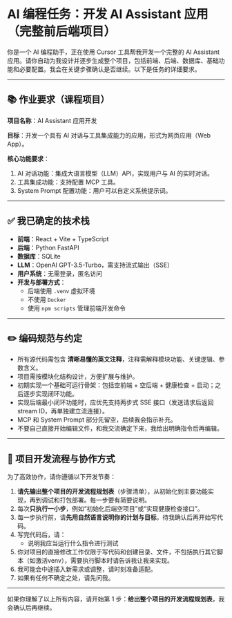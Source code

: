 # AI 编程任务：开发 AI Assistant 应用（完整前后端项目）

你是一个 AI 编程助手，正在使用 Cursor 工具帮我开发一个完整的 AI Assistant 应用。请你自动为我设计并逐步生成整个项目，包括前端、后端、数据库、基础功能和必要配置。我会在关键步骤确认是否继续。以下是任务的详细要求。

---

## 📚 作业要求（课程项目）

**项目名称**：AI Assistant 应用开发

**目标**：开发一个具有 AI 对话与工具集成能力的应用，形式为网页应用（Web App）。

**核心功能要求**：
1. AI 对话功能：集成大语言模型（LLM）API，实现用户与 AI 的实时对话。
2. 工具集成功能：支持配置 MCP 工具。
3. System Prompt 配置功能：用户可以自定义系统提示词。

---

## ✅ 我已确定的技术栈

- **前端**：React + Vite + TypeScript
- **后端**：Python FastAPI
- **数据库**：SQLite
- **LLM**：OpenAI GPT-3.5-Turbo，需支持流式输出（SSE）
- **用户系统**：无需登录，匿名访问
- **开发与部署方式**：
  - 后端使用 `.venv` 虚拟环境
  - 不使用 `Docker`
  - 使用 `npm scripts` 管理前端开发命令

---

## ✏️ 编码规范与约定

- 所有源代码需包含 **清晰易懂的英文注释**，注释需解释模块功能、关键逻辑、参数含义。
- 项目需按模块化结构设计，方便扩展与维护。
- 初期实现一个基础可运行骨架：包括空前端 + 空后端 + 健康检查 + 启动；之后逐步实现闭环功能。
- 实现后端最小闭环功能时，应优先支持两步式 SSE 接口（发送请求后返回 stream ID，再单独建立流连接）。
- MCP 和 System Prompt 部分先留空，后续我会指示补充。
- 不要自己直接开始编辑文件，和我交流确定下来，我给出明确指令后再编辑。

---

## 🔁 项目开发流程与协作方式

为了高效协作，请你遵循以下开发节奏：

1. **请先输出整个项目的开发流程规划表**（步骤清单），从初始化到主要功能实现，再到调试和打包部署。每一步要有简要说明。
2. 每次**只执行一小步**，例如“初始化后端空项目”或“实现健康检查接口”。
3. 每一步执行前，请**先用自然语言说明你的计划与目标**，待我确认后再开始写代码。
4. 写完代码后，请：
   - 说明我应当运行什么指令进行测试
5. 你对项目的直接修改工作仅限于写代码和创建目录、文件，不包括执行其它脚本（如激活venv），需要执行脚本时请告诉我让我来实现。
6. 我可能会中途插入新需求或调整，请时刻准备适配。
7. 如果有任何不确定之处，请先问我。

---

如果你理解了以上所有内容，请开始第 1 步：**给出整个项目的开发流程规划表**，我会确认后再继续。